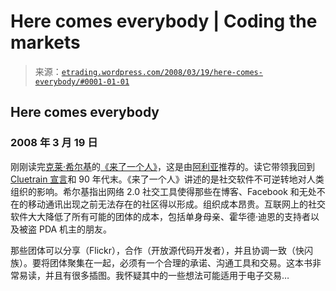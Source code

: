 <!--yml

分类：未分类

日期：2024 年 05 月 12 日 19:43:36

-->

# Here comes everybody | Coding the markets

> 来源：[`etrading.wordpress.com/2008/03/19/here-comes-everybody/#0001-01-01`](https://etrading.wordpress.com/2008/03/19/here-comes-everybody/#0001-01-01)

## Here comes everybody

### 2008 年 3 月 19 日

刚刚读完[克莱·希尔基](http://www.shirky.com/)的[《来了一个人》](http://www.amazon.co.uk/Here-Comes-Everybody-Organizing-Organizations/dp/0713999896/ref=sr_1_1?ie=UTF8&s=books&qid=1205939725&sr=1-1)，这是由[阿利亚](http://www.aleablog.com/here-comes-everybody/)推荐的。读它带领我回到[Cluetrain 宣言](http://www.cluetrain.com/)和 90 年代末。《来了一个人》讲述的是社交软件不可逆转地对人类组织的影响。希尔基指出网络 2.0 社交工具使得那些在博客、Facebook 和无处不在的移动通讯出现之前无法存在的社区得以形成。组织成本昂贵。互联网上的社交软件大大降低了所有可能的团体的成本，包括单身母亲、霍华德·迪恩的支持者以及被盗 PDA 机主的朋友。

那些团体可以分享（Flickr），合作（开放源代码开发者），并且协调一致（快闪族）。要将团体聚集在一起，必须有一个合理的承诺、沟通工具和交易。这本书非常易读，并且有很多插图。我怀疑其中的一些想法可能适用于电子交易…
